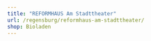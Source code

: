 ```yaml
---
title: "REFORMHAUS Am Stadttheater"
url: /regensburg/reformhaus-am-stadttheater/
shop: Bioladen
---
```

